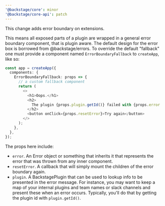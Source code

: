 ```yaml
---
'@backstage/core': minor
'@backstage/core-api': patch
---
```


This change adds error boundary on extensions.

This means all exposed parts of a plugin are wrapped in a general error boundary component, that is plugin aware. The default design for the error box is borrowed from @backstage/errors. To override the default "fallback" one must provide a component named `ErrorBoundaryFallback` to `createApp`, like so:

```ts
const app = createApp({
  components: {
    ErrorBoundaryFallback: props => {
      // a custom fallback component
      return (
        <>
          <h1>Oops.</h1>
          <h2>
            The plugin {props.plugin.getId()} failed with {props.error.message}
          </h2>
          <button onClick={props.resetError}>Try again</button>
        </>
      );
    },
  },
});
```

The props here include:

- `error`. An Error object or something that inherits it that represents the error that was thrown from any inner component.
- `resetError`. A callback that will simply mount the children of the error boundary again.
- `plugin`. A BackstagePlugin that can be used to lookup info to be presented in the error message. For instance, you may want to keep a map of your internal plugins and team names or slack channels and present these when an error occurs. Typically, you'll do that by getting the plugin id with `plugin.getId()`.
